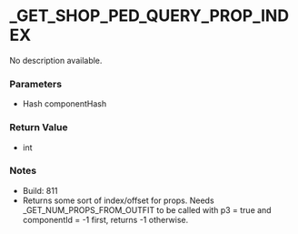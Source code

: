 # _GET_SHOP_PED_QUERY_PROP_INDEX

No description available.

### Parameters
* Hash componentHash

### Return Value
* int

### Notes
* Build: 811
* Returns some sort of index/offset for props.
Needs _GET_NUM_PROPS_FROM_OUTFIT to be called with p3 = true and componentId = -1 first, returns -1 otherwise.

